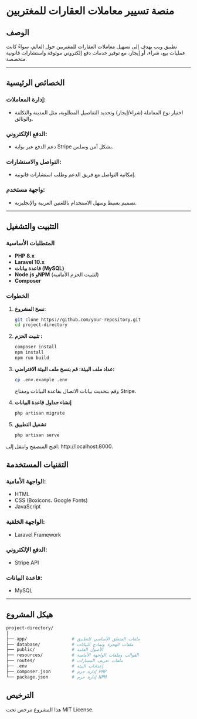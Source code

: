 # منصة تسيير معاملات العقارات للمغتربين

## الوصف
تطبيق ويب يهدف إلى تسهيل معاملات العقارات للمغتربين حول العالم، سواءً كانت عمليات بيع، شراء، أو إيجار، مع توفير خدمات دفع إلكتروني موثوقة واستشارات قانونية متخصصة.

---

## الخصائص الرئيسية
### إدارة المعاملات:
- اختيار نوع المعاملة (شراء/إيجار) وتحديد التفاصيل المطلوبة، مثل المدينة والتكلفة والوثائق.

### الدفع الإلكتروني:
- دعم الدفع عبر بوابة Stripe بشكل آمن وسلس.

### التواصل والاستشارات:
- إمكانية التواصل مع فريق الدعم وطلب استشارات قانونية.

### واجهة مستخدم:
- تصميم بسيط وسهل الاستخدام باللغتين العربية والإنجليزية.

---

## التثبيت والتشغيل

### المتطلبات الأساسية
- **PHP 8.x**
- **Laravel 10.x**
- **قاعدة بيانات (MySQL)**
- **Node.js وNPM** (لتثبيت الحزم الأمامية)
- **Composer**

### الخطوات

1. **نسخ المشروع**:
   ```bash
   git clone https://github.com/your-repository.git
   cd project-directory
   ```
2. **تثبيت الحزم :**
    ```bash
    composer install
    npm install
    npm run build
    ````
3. **عداد ملف البيئة: قم بنسخ ملف البيئة الافتراضي:**
    ```bash
    cp .env.example .env
    ```
    وقم بتحديث بيانات الاتصال بقاعدة البيانات ومفتاح Stripe.

 4. **إنشاء جداول قاعدة البيانات**
    ```bash
    php artisan migrate
    ```
 5. **تشغيل التطبيق**   
    ```bash
    php artisan serve
    ```
افتح المتصفح وانتقل إلى: http://localhost:8000.


## التقنيات المستخدمة
### الواجهة الأمامية:
- HTML  
- CSS (Boxicons، Google Fonts)  
- JavaScript  

### الواجهة الخلفية:
- Laravel Framework  

### الدفع الإلكتروني:
- Stripe API  

### قاعدة البيانات:
- MySQL  

---

## هيكل المشروع
```bash
project-directory/
│
├── app/                 # ملفات المنطق الأساسي للتطبيق
├── database/            # ملفات الهجرة ونماذج البيانات
├── public/              # الأصول العامة
├── resources/           # القوالب وملفات الواجهة الأمامية
├── routes/              # ملفات تعريف المسارات
├── .env                 # إعدادات البيئة
├── composer.json        # إدارة حزم PHP
└── package.json         # إدارة حزم NPM
```
## الترخيص
هذا المشروع مرخص تحت MIT License.
